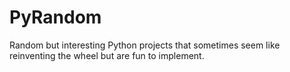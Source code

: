 # PyRandom
Random but interesting Python projects that sometimes seem like reinventing the wheel but are fun to implement.
